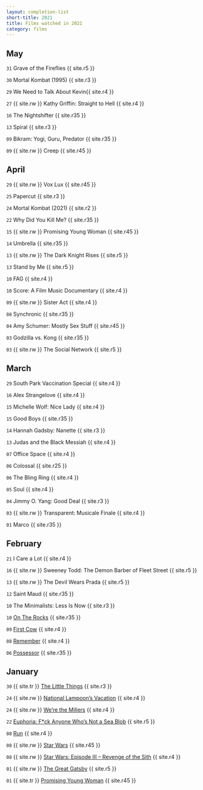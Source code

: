 ```yaml
---
layout: completion-list
short-title: 2021
title: Films watched in 2021
category: films
---
```

## May
`31` Grave of the Fireflies {{ site.r5 }}

`30` Mortal Kombat (1995) {{ site.r3 }}

`29` We Need to Talk About Kevin{{ site.r4 }}

`27` {{ site.rw }} Kathy Griffin: Straight to Hell {{ site.r4 }}

`16` The Nightshifter {{ site.r35 }}

`13` Spiral {{ site.r3 }}

`09` Bikram: Yogi, Guru, Predator {{ site.r35 }}

`09` {{ site.rw }} Creep {{ site.r45 }}

## April
`29` {{ site.rw }} Vox Lux {{ site.r45 }}

`25` Papercut {{ site.r3 }}

`24` Mortal Kombat (2021) {{ site.r2 }}

`22` Why Did You Kill Me? {{ site.r35 }}

`15` {{ site.rw }} Promising Young Woman {{ site.r45 }}

`14` Umbrella {{ site.r35 }}

`13` {{ site.rw }} The Dark Knight Rises {{ site.r5 }}

`13` Stand by Me {{ site.r5 }}

`10` FAG {{ site.r4 }}

`10` Score: A Film Music Documentary {{ site.r4 }}

`09` {{ site.rw }} Sister Act {{ site.r4 }}

`08` Synchronic {{ site.r35 }}

`04` Amy Schumer: Mostly Sex Stuff {{ site.r45 }}

`03` Godzilla vs. Kong {{ site.r35 }}

`03` {{ site.rw }} The Social Network {{ site.r5 }}

## March
`29` South Park Vaccination Special {{ site.r4 }}

`16` Alex Strangelove {{ site.r4 }}

`15` Michelle Wolf: Nice Lady {{ site.r4 }}

`15` Good Boys {{ site.r35 }}

`14` Hannah Gadsby: Nanette {{ site.r3 }}

`13` Judas and the Black Messiah {{ site.r4 }}

`07` Office Space {{ site.r4 }}

`06` Colossal {{ site.r25 }}

`06` The Bling Ring {{ site.r4 }}

`05` Soul {{ site.r4 }}

`04` Jimmy O. Yang: Good Deal {{ site.r3 }}

`03` {{ site.rw }} Transparent: Musicale Finale {{ site.r4 }}

`01` Marco {{ site.r35 }}

## February
`21` I Care a Lot {{ site.r4 }}

`16` {{ site.rw }} Sweeney Todd: The Demon Barber of Fleet Street {{ site.r5 }}

`13` {{ site.rw }} The Devil Wears Prada {{ site.r5 }}

`12` Saint Maud {{ site.r35 }}

`10` The Minimalists: Less Is Now {{ site.r3 }}

`10` [On The Rocks](https://www.imdb.com/title/tt9606374/) {{ site.r35 }}

`09` [First Cow](https://www.imdb.com/title/tt9231040/) {{ site.r4 }}

`08` [Remember](https://www.imdb.com/title/tt3704050/) {{ site.r4 }}

`06` [Possessor](https://www.imdb.com/title/tt5918982/) {{ site.r35 }}

## January
`30` {{ site.tr }} [The Little Things](https://www.imdb.com/title/tt10016180/) {{ site.r3 }}

`24` {{ site.rw }} [National Lampoon’s Vacation](https://www.imdb.com/title/tt0085995/) {{ site.r4 }}

`24` {{ site.rw }} [We’re the Millers](https://www.imdb.com/title/tt1723121/) {{ site.r4 }}

`22` [Euphoria: F*ck Anyone Who’s Not a Sea Blob](https://www.imdb.com/title/tt13608984/) {{ site.r5 }}

`08` [Run](https://www.imdb.com/title/tt8633478/) {{ site.r4 }}

`08` {{ site.rw }} [Star Wars](https://www.imdb.com/title/tt0076759/) {{ site.r45 }}

`08` {{ site.rw }} [Star Wars: Episode III – Revenge of the Sith](https://www.imdb.com/title/tt0121766/) {{ site.r4 }}

`01` {{ site.rw }} [The Great Gatsby](https://www.imdb.com/title/tt1343092/) {{ site.r5 }}

`01` {{ site.tr }} [Promising Young Woman](https://www.imdb.com/title/tt9620292/) {{ site.r45 }}
